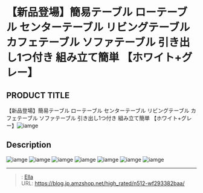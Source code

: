 # 【新品登場】簡易テーブル ローテーブル センターテーブル リビングテーブル カフェテーブル ソファテーブル 引き出し1つ付き 組み立て簡単 【ホワイト&#43;グレー】


## PRODUCT TITLE 

【新品登場】簡易テーブル ローテーブル センターテーブル リビングテーブル カフェテーブル ソファテーブル 引き出し1つ付き 組み立て簡単 【ホワイト&#43;グレー】![iamge](https://b2bfiles1.gigab2b.cn/image/wkseller/301/20220722_51ec6a3998e13235ff11d552629d47b6.jpg)

## Description











![iamge](https://b2bfiles1.gigab2b.cn/image/wkseller/301/20220722_3a1e0c35da90ba1c773a85bc14e49fe7.jpg)
![iamge](https://b2bfiles1.gigab2b.cn/image/wkseller/301/20220722_08930d537073a8eea480c55e1b3055aa.jpg)
![iamge](https://b2bfiles1.gigab2b.cn/image/wkseller/301/20220722_5c3ef39819fa9ee5b22064d0d26c436a.jpg)
![iamge](https://b2bfiles1.gigab2b.cn/image/wkseller/301/20220804_c0f284cd8d7d8c631f83883b42e82384.jpg)
![iamge](https://b2bfiles1.gigab2b.cn/image/wkseller/301/20220722_1af4544a9204837ec3a793c3e61ed50a.jpg)
![iamge](https://b2bfiles1.gigab2b.cn/image/wkseller/301/20220722_12797681c9b515d54514efce3185c7b2.jpg)
![iamge](nan)


---

> : [Ella](https://blog.jp.amzshop.net/)  
> URL: https://blog.jp.amzshop.net/high_rated/n512-wf293382baa/  

